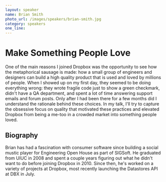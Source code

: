 ```yaml
---
layout: speaker
name: Brian Smith
photo_url: /images/speakers/brian-smith.jpg
category: speakers
one_line:
---
```


# Make Something People Love

One of the main reasons I joined Dropbox was the opportunity to see how the metaphorical sausage is made: how a small group of engineers and designers can build a high quality product that is used and loved by millions of people. When I showed up on my first day, they seemed to be doing everything wrong: they wrote fragile code just to show a green checkmark, didn't have a QA department, and spent a lot of time answering support emails and forum posts. Only after I had been there for a few months did I understand the rationale behind these choices. In my talk, I'll try to capture the obsessive focus on quality that motivated these practices and elevated Dropbox from being a me-too in a crowded market into something people loved.


## Biography

Brian has had a fascination with consumer software since building a
social mustic player for Engineering Open House as part of SIGSoft. He
graduated from UIUC in 2008 and spent a couple years figuring out what
he didn't want to do before joining Dropbox in 2010. Since then, he's
worked on a variety of projects at Dropbox, most recently launching
the Datastores API at DBX in July.
